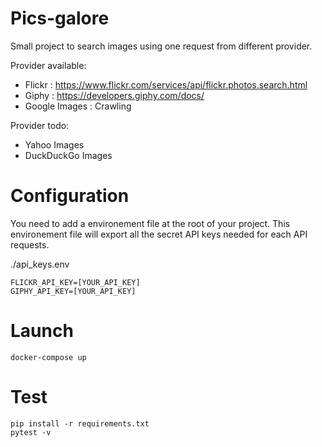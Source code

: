 # Pics-galore

Small project to search images using one request from different provider.

Provider available: 

- Flickr : https://www.flickr.com/services/api/flickr.photos.search.html
- Giphy : https://developers.giphy.com/docs/
- Google Images : Crawling

Provider todo:

- Yahoo Images
- DuckDuckGo Images

# Configuration

You need to add a environement file at the root of your project.
This environement file will export all the secret API keys needed for each API requests.

./api_keys.env
```
FLICKR_API_KEY=[YOUR_API_KEY]
GIPHY_API_KEY=[YOUR_API_KEY]
```

# Launch

```
docker-compose up
```


# Test

```
pip install -r requirements.txt
pytest -v
```